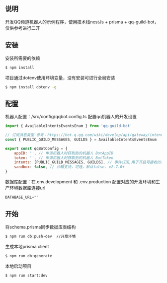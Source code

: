 ## 说明

开发QQ频道机器人的示例程序，使用技术栈nestJs + prisma + qq-guild-bot，仅供参考进行二开

## 安装

安装所需要的依赖

```bash
$ npm install
```

项目通过dotenv使用环境变量，没有安装可进行全局安装

```bash
$ npm install dotenv -g
```

## 配置

机器人配置：/src/config/qqbot.config.ts 配置qq机器人的开发设置

```javascript
import { AvailableIntentsEventsEnum } from 'qq-guild-bot'

// 订阅消息类型 参考：https://bot.q.qq.com/wiki/develop/api/gateway/intents.html
const { PUBLIC_GUILD_MESSAGES, GUILDS } = AvailableIntentsEventsEnum

export const qqBotConfig = {
    appID: '', // 申请机器人时获取到的机器人 BotAppID
    token: '', // 申请机器人时获取到的机器人 BotToken
    intents: [PUBLIC_GUILD_MESSAGES, GUILDS], // 事件订阅,用于开启可接收的消息类型
    sandbox: false, // 沙箱支持，可选，默认false. v2.7.0+
}
```

数据库配置：在.env.development 和 .env.production 配置对应的开发环境和生产环境数据库连接url

```javascript
DATABASE_URL=""
```

## 开始

将schema.prisma同步数据库表结构

```bash
$ npm run db:push-dev  //开发环境
```

生成本地prisma client

```bash
$ npm run db:generate
```

本地启动项目

```bash
$ npm run start:dev
```

